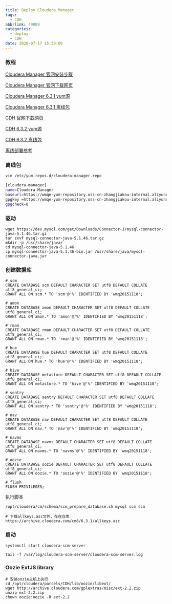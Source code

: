 ```yaml
---
title: Deploy Cloudera Manager
tags:
  - CDH
abbrlink: 49009
categories:
  - deploy
  - CDH
date: 2020-07-17 15:39:09
---
```


### 教程

[Cloudera Manager 官网安装步骤](https://docs.cloudera.com/documentation/enterprise/6/6.3/topics/configure_cm_repo.html)

[Cloudera Manager 官网下载网页](https://docs.cloudera.com/documentation/enterprise/6/release-notes/topics/rg_cm_6_version_download.html#concept_dcs_x11_3jb)

[Cloudera Manager 6.3.1 yum源](https://archive.cloudera.com/cm6/6.3.1/redhat7/yum/)

[Cloudera Manager 6.3.1 离线包](https://archive.cloudera.com/cm6/6.3.1/repo-as-tarball/)

[CDH 官网下载网页](https://docs.cloudera.com/documentation/enterprise/6/release-notes/topics/rg_cdh_63_download.html#cdh_632-download)

[CDH 6.3.2 yum源](https://archive.cloudera.com/cdh6/6.3.2/redhat7/yum/)

[CDH 6.3.2 离线包](https://archive.cloudera.com/cdh6/6.3.2/parcels/)

[离线部署参考](https://blog.csdn.net/cloudmq/article/details/100876717)



### 离线包

```bash
vim /etc/yum.repos.d/cloudera-manager.repo 

[cloudera-manager]
name=Cloudera Manager
baseurl=https://wmqe-yum-repository.oss-cn-zhangjiakou-internal.aliyuncs.com/cm6/6.3.1/
gpgkey =https://wmqe-yum-repository.oss-cn-zhangjiakou-internal.aliyuncs.com/cm6/6.3.1/RPM-GPG-KEY-cloudera
gpgcheck=0
```



### 驱动

```shell
wget https://dev.mysql.com/get/Downloads/Connector-J/mysql-connector-java-5.1.46.tar.gz
tar zxvf mysql-connector-java-5.1.46.tar.gz
mkdir -p /usr/share/java/
cd mysql-connector-java-5.1.46
cp mysql-connector-java-5.1.46-bin.jar /usr/share/java/mysql-connector-java.jar
```



### 创建数据库

```mysql
# scm
CREATE DATABASE scm DEFAULT CHARACTER SET utf8 DEFAULT COLLATE utf8_general_ci;
GRANT ALL ON scm.* TO 'scm'@'%' IDENTIFIED BY 'wmq20151118';

# amon
CREATE DATABASE amon DEFAULT CHARACTER SET utf8 DEFAULT COLLATE utf8_general_ci;
GRANT ALL ON amon.* TO 'amon'@'%' IDENTIFIED BY 'wmq20151118';

# rman
CREATE DATABASE rman DEFAULT CHARACTER SET utf8 DEFAULT COLLATE utf8_general_ci;
GRANT ALL ON rman.* TO 'rman'@'%' IDENTIFIED BY 'wmq20151118';

# hue
CREATE DATABASE hue DEFAULT CHARACTER SET utf8 DEFAULT COLLATE utf8_general_ci; 
GRANT ALL ON hue.* TO 'hue'@'%' IDENTIFIED BY 'wmq20151118';

# hive
CREATE DATABASE metastore DEFAULT CHARACTER SET utf8 DEFAULT COLLATE utf8_general_ci;
GRANT ALL ON metastore.* TO 'hive'@'%' IDENTIFIED BY 'wmq20151118';

# sentry
CREATE DATABASE sentry DEFAULT CHARACTER SET utf8 DEFAULT COLLATE utf8_general_ci;   
GRANT ALL ON sentry.* TO 'sentry'@'%' IDENTIFIED BY 'wmq20151118';

# nav
CREATE DATABASE nav DEFAULT CHARACTER SET utf8 DEFAULT COLLATE utf8_general_ci;      
GRANT ALL ON nav.* TO 'nav'@'%' IDENTIFIED BY 'wmq20151118';

# navms
CREATE DATABASE navms DEFAULT CHARACTER SET utf8 DEFAULT COLLATE utf8_general_ci;
GRANT ALL ON navms.* TO 'navms'@'%' IDENTIFIED BY 'wmq20151118';

# oozie
CREATE DATABASE oozie DEFAULT CHARACTER SET utf8 DEFAULT COLLATE utf8_general_ci;
GRANT ALL ON oozie.* TO 'oozie'@'%' IDENTIFIED BY 'wmq20151118';

# flush
FLUSH PRIVILEGES;
```

执行脚本

```shell
/opt/cloudera/cm/schema/scm_prepare_database.sh mysql scm scm
```



```shell
# 下载allkeys.asc文件，存在仓库
https://archive.cloudera.com/cm6/6.3.1/allkeys.asc
```



### 启动

```shell
systemctl start cloudera-scm-server
```



```shell
tail -f /var/log/cloudera-scm-server/cloudera-scm-server.log
```



### Oozie ExtJS library

```shell
# 安装oozie主机上执行
cd /opt/cloudera/parcels/CDH/lib/oozie/libext/
wget http://archive.cloudera.com/gplextras/misc/ext-2.2.zip
unzip ext-2.2.zip
chown oozie:oozie -R ext-2.2
```

